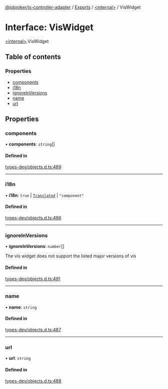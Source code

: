 [@iobroker/js-controller-adapter](../README.md) / [Exports](../modules.md) / [\<internal\>](../modules/internal_.md) / VisWidget

# Interface: VisWidget

[\<internal\>](../modules/internal_.md).VisWidget

## Table of contents

### Properties

- [components](internal_.VisWidget.md#components)
- [i18n](internal_.VisWidget.md#i18n)
- [ignoreInVersions](internal_.VisWidget.md#ignoreinversions)
- [name](internal_.VisWidget.md#name)
- [url](internal_.VisWidget.md#url)

## Properties

### components

• **components**: `string`[]

#### Defined in

[types-dev/objects.d.ts:489](https://github.com/ioBroker/ioBroker.js-controller/blob/91a2303a/packages/types-dev/objects.d.ts#L489)

___

### i18n

• **i18n**: ``true`` \| [`Translated`](../modules/internal_.md#translated) \| ``"component"``

#### Defined in

[types-dev/objects.d.ts:486](https://github.com/ioBroker/ioBroker.js-controller/blob/91a2303a/packages/types-dev/objects.d.ts#L486)

___

### ignoreInVersions

• **ignoreInVersions**: `number`[]

The vis widget does not support the listed major versions of vis

#### Defined in

[types-dev/objects.d.ts:491](https://github.com/ioBroker/ioBroker.js-controller/blob/91a2303a/packages/types-dev/objects.d.ts#L491)

___

### name

• **name**: `string`

#### Defined in

[types-dev/objects.d.ts:487](https://github.com/ioBroker/ioBroker.js-controller/blob/91a2303a/packages/types-dev/objects.d.ts#L487)

___

### url

• **url**: `string`

#### Defined in

[types-dev/objects.d.ts:488](https://github.com/ioBroker/ioBroker.js-controller/blob/91a2303a/packages/types-dev/objects.d.ts#L488)
